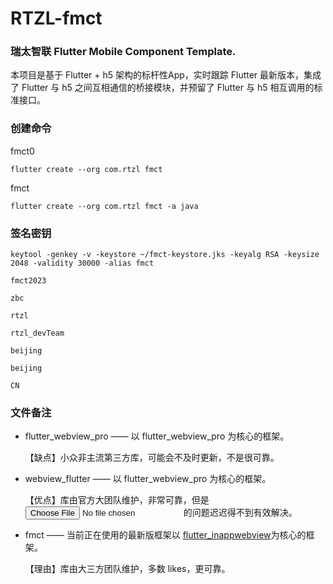 # RTZL-fmct 
### 瑞太智联 Flutter Mobile Component Template.

本项目是基于 Flutter + h5 架构的标杆性App，实时跟踪 Flutter 最新版本，集成了 Flutter 与 h5 之间互相通信的桥接模块，并预留了 Flutter 与 h5 相互调用的标准接口。

### 创建命令

fmct0

```
flutter create --org com.rtzl fmct
```

fmct

``` flutter
flutter create --org com.rtzl fmct -a java
```



### 签名密钥

```
keytool -genkey -v -keystore ~/fmct-keystore.jks -keyalg RSA -keysize 2048 -validity 30000 -alias fmct
```

```
fmct2023

zbc

rtzl

rtzl_devTeam

beijing

beijing

CN
```

### 文件备注

- flutter_webview_pro —— 以 flutter_webview_pro 为核心的框架。

  【缺点】小众非主流第三方库，可能会不及时更新，不是很可靠。

- webview_flutter —— 以 flutter_webview_pro 为核心的框架。

  【优点】库由官方大团队维护，非常可靠，但是<input type="file" />的问题迟迟得不到有效解决。

- fmct —— 当前正在使用的最新版框架以 [flutter_inappwebview](https://pub.dev/packages/flutter_inappwebview)为核心的框架。

  【理由】库由大三方团队维护，多数 likes，更可靠。











